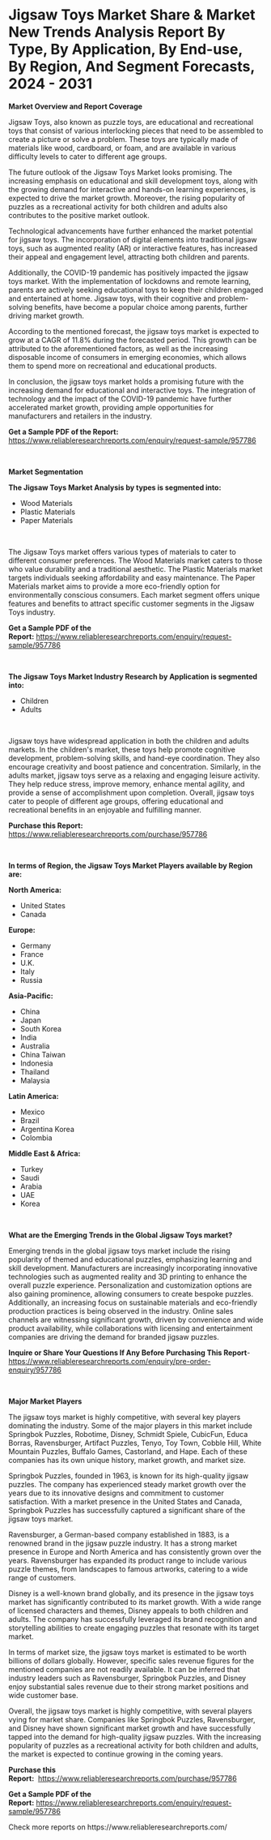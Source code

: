 <p><h1>Jigsaw Toys Market Share & Market New Trends Analysis Report By Type, By Application, By End-use, By Region, And Segment Forecasts, 2024 - 2031</h1></p><p><strong>Market Overview and Report Coverage</strong></p>
<p><p>Jigsaw Toys, also known as puzzle toys, are educational and recreational toys that consist of various interlocking pieces that need to be assembled to create a picture or solve a problem. These toys are typically made of materials like wood, cardboard, or foam, and are available in various difficulty levels to cater to different age groups.</p><p>The future outlook of the Jigsaw Toys Market looks promising. The increasing emphasis on educational and skill development toys, along with the growing demand for interactive and hands-on learning experiences, is expected to drive the market growth. Moreover, the rising popularity of puzzles as a recreational activity for both children and adults also contributes to the positive market outlook.</p><p>Technological advancements have further enhanced the market potential for jigsaw toys. The incorporation of digital elements into traditional jigsaw toys, such as augmented reality (AR) or interactive features, has increased their appeal and engagement level, attracting both children and parents.</p><p>Additionally, the COVID-19 pandemic has positively impacted the jigsaw toys market. With the implementation of lockdowns and remote learning, parents are actively seeking educational toys to keep their children engaged and entertained at home. Jigsaw toys, with their cognitive and problem-solving benefits, have become a popular choice among parents, further driving market growth.</p><p>According to the mentioned forecast, the jigsaw toys market is expected to grow at a CAGR of 11.8% during the forecasted period. This growth can be attributed to the aforementioned factors, as well as the increasing disposable income of consumers in emerging economies, which allows them to spend more on recreational and educational products.</p><p>In conclusion, the jigsaw toys market holds a promising future with the increasing demand for educational and interactive toys. The integration of technology and the impact of the COVID-19 pandemic have further accelerated market growth, providing ample opportunities for manufacturers and retailers in the industry.</p></p>
<p><strong>Get a Sample PDF of the Report:</strong> <a href="https://www.reliableresearchreports.com/enquiry/request-sample/957786">https://www.reliableresearchreports.com/enquiry/request-sample/957786</a></p>
<p>&nbsp;</p>
<p><strong>Market Segmentation</strong></p>
<p><strong>The Jigsaw Toys Market Analysis by types is segmented into:</strong></p>
<p><ul><li>Wood Materials</li><li>Plastic Materials</li><li>Paper Materials</li></ul></p>
<p>&nbsp;</p>
<p><p>The Jigsaw Toys market offers various types of materials to cater to different consumer preferences. The Wood Materials market caters to those who value durability and a traditional aesthetic. The Plastic Materials market targets individuals seeking affordability and easy maintenance. The Paper Materials market aims to provide a more eco-friendly option for environmentally conscious consumers. Each market segment offers unique features and benefits to attract specific customer segments in the Jigsaw Toys industry.</p></p>
<p><strong>Get a Sample PDF of the Report:</strong>&nbsp;<a href="https://www.reliableresearchreports.com/enquiry/request-sample/957786">https://www.reliableresearchreports.com/enquiry/request-sample/957786</a></p>
<p>&nbsp;</p>
<p><strong>The Jigsaw Toys Market Industry Research by Application is segmented into:</strong></p>
<p><ul><li>Children</li><li>Adults</li></ul></p>
<p>&nbsp;</p>
<p><p>Jigsaw toys have widespread application in both the children and adults markets. In the children's market, these toys help promote cognitive development, problem-solving skills, and hand-eye coordination. They also encourage creativity and boost patience and concentration. Similarly, in the adults market, jigsaw toys serve as a relaxing and engaging leisure activity. They help reduce stress, improve memory, enhance mental agility, and provide a sense of accomplishment upon completion. Overall, jigsaw toys cater to people of different age groups, offering educational and recreational benefits in an enjoyable and fulfilling manner.</p></p>
<p><strong>Purchase this Report:</strong>&nbsp; <a href="https://www.reliableresearchreports.com/purchase/957786">https://www.reliableresearchreports.com/purchase/957786</a></p>
<p>&nbsp;</p>
<p><strong>In terms of Region, the Jigsaw Toys Market Players available by Region are:</strong></p>
<p>
    <p> <strong> North America: </strong>
        <ul>
            <li>United States</li>
            <li>Canada</li>
        </ul>
        </p> 
    <p> <strong> Europe: </strong>
        <ul>
            <li>Germany</li>
            <li>France</li>
            <li>U.K.</li>
            <li>Italy</li>
            <li>Russia</li>
        </ul>
        </p> 
    <p> <strong> Asia-Pacific: </strong>
        <ul>
            <li>China</li>
            <li>Japan</li>
            <li>South Korea</li>
            <li>India</li>
            <li>Australia</li>
            <li>China Taiwan</li>
            <li>Indonesia</li>
            <li>Thailand</li>
            <li>Malaysia</li>
        </ul>
        </p> 
    <p> <strong> Latin America: </strong>
        <ul>
            <li>Mexico</li>
            <li>Brazil</li>
            <li>Argentina Korea</li>
            <li>Colombia</li>
        </ul>
        </p> 
    <p> <strong> Middle East & Africa: </strong>
        <ul>
            <li>Turkey</li>
            <li>Saudi</li>
            <li>Arabia</li>
            <li>UAE</li>
            <li>Korea</li>
        </ul>
    </p>
    </p>
<p>&nbsp;</p>
<p><strong>What are the Emerging Trends in the Global Jigsaw Toys market?</strong></p>
<p><p>Emerging trends in the global jigsaw toys market include the rising popularity of themed and educational puzzles, emphasizing learning and skill development. Manufacturers are increasingly incorporating innovative technologies such as augmented reality and 3D printing to enhance the overall puzzle experience. Personalization and customization options are also gaining prominence, allowing consumers to create bespoke puzzles. Additionally, an increasing focus on sustainable materials and eco-friendly production practices is being observed in the industry. Online sales channels are witnessing significant growth, driven by convenience and wide product availability, while collaborations with licensing and entertainment companies are driving the demand for branded jigsaw puzzles.</p></p>
<p><strong>Inquire or Share Your Questions If Any Before Purchasing This Report</strong>- <a href="https://www.reliableresearchreports.com/enquiry/pre-order-enquiry/957786">https://www.reliableresearchreports.com/enquiry/pre-order-enquiry/957786</a></p>
<p>&nbsp;</p>
<p><strong>Major Market Players</strong></p>
<p><p>The jigsaw toys market is highly competitive, with several key players dominating the industry. Some of the major players in this market include Springbok Puzzles, Robotime, Disney, Schmidt Spiele, CubicFun, Educa Borras, Ravensburger, Artifact Puzzles, Tenyo, Toy Town, Cobble Hill, White Mountain Puzzles, Buffalo Games, Castorland, and Hape. Each of these companies has its own unique history, market growth, and market size.</p><p>Springbok Puzzles, founded in 1963, is known for its high-quality jigsaw puzzles. The company has experienced steady market growth over the years due to its innovative designs and commitment to customer satisfaction. With a market presence in the United States and Canada, Springbok Puzzles has successfully captured a significant share of the jigsaw toys market.</p><p>Ravensburger, a German-based company established in 1883, is a renowned brand in the jigsaw puzzle industry. It has a strong market presence in Europe and North America and has consistently grown over the years. Ravensburger has expanded its product range to include various puzzle themes, from landscapes to famous artworks, catering to a wide range of customers.</p><p>Disney is a well-known brand globally, and its presence in the jigsaw toys market has significantly contributed to its market growth. With a wide range of licensed characters and themes, Disney appeals to both children and adults. The company has successfully leveraged its brand recognition and storytelling abilities to create engaging puzzles that resonate with its target market.</p><p>In terms of market size, the jigsaw toys market is estimated to be worth billions of dollars globally. However, specific sales revenue figures for the mentioned companies are not readily available. It can be inferred that industry leaders such as Ravensburger, Springbok Puzzles, and Disney enjoy substantial sales revenue due to their strong market positions and wide customer base.</p><p>Overall, the jigsaw toys market is highly competitive, with several players vying for market share. Companies like Springbok Puzzles, Ravensburger, and Disney have shown significant market growth and have successfully tapped into the demand for high-quality jigsaw puzzles. With the increasing popularity of puzzles as a recreational activity for both children and adults, the market is expected to continue growing in the coming years.</p></p>
<p><strong>Purchase this Report:</strong>&nbsp;&nbsp;<a href="https://www.reliableresearchreports.com/purchase/957786">https://www.reliableresearchreports.com/purchase/957786</a></p>
<p></p>
<p><strong>Get a Sample PDF of the Report:</strong>&nbsp;<a href="https://www.reliableresearchreports.com/enquiry/request-sample/957786">https://www.reliableresearchreports.com/enquiry/request-sample/957786</a></p>
<p>Check more reports on https://www.reliableresearchreports.com/</p>